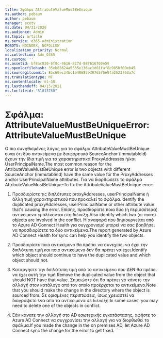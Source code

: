 ```yaml
---
title: Σφάλμα AttributeValueMustBeUnique
ms.author: pebaum
author: pebaum
manager: scotv
ms.date: 04/21/2020
ms.audience: Admin
ms.topic: article
ms.service: o365-administration
ROBOTS: NOINDEX, NOFOLLOW
localization_priority: Normal
ms.collection: Adm_O365
ms.custom: ''
ms.assetid: bf8ac830-6f0c-4616-827d-987616700e59
ms.openlocfilehash: 35eb88624a5535e136ac1d01faf8e905bf00eb45
ms.sourcegitcommit: 8bc60ec34bc1e40685e3976576e04a2623f63a7c
ms.translationtype: MT
ms.contentlocale: el-GR
ms.lasthandoff: 04/15/2021
ms.locfileid: "51813760"
---
```

# <a name="error-attributevaluemustbeunique"></a><span data-ttu-id="b1e3c-102">Σφάλμα: AttributeValueMustBeUnique</span><span class="sxs-lookup"><span data-stu-id="b1e3c-102">Error: AttributeValueMustBeUnique</span></span>

<span data-ttu-id="b1e3c-103">Ο πιο συνηθισμένος λόγος για το σφάλμα AttributeValueMustBeUnique είναι ότι δύο αντικείμενα με διαφορετικό SourceAnchor (immutableId) έχουν την ίδια τιμή για τα χαρακτηριστικά ProxyAddresses ή/και UserPrincipalName.</span><span class="sxs-lookup"><span data-stu-id="b1e3c-103">The most common reason for the AttributeValueMustBeUnique error is two objects with different SourceAnchor (immutableId) have the same value for the ProxyAddresses and/or UserPrincipalName attributes.</span></span> <span data-ttu-id="b1e3c-104">Για να διορθώσετε το σφάλμα AttributeValueMustBeUnique:</span><span class="sxs-lookup"><span data-stu-id="b1e3c-104">To fix the AttributeValueMustBeUnique error:</span></span>
  
1. <span data-ttu-id="b1e3c-105">Προσδιορίστε τις διπλότυπες proxyAddresses, userPrincipalName ή άλλη τιμή χαρακτηριστικού που προκαλεί το σφάλμα.</span><span class="sxs-lookup"><span data-stu-id="b1e3c-105">Identify the duplicated proxyAddresses, userPrincipalName or other attribute value that's causing the error.</span></span> <span data-ttu-id="b1e3c-106">Επίσης, προσδιορίστε ποια δύο (ή περισσότερα) αντικείμενα εμπλέκονται στη διένεξη.</span><span class="sxs-lookup"><span data-stu-id="b1e3c-106">Also identify which two (or more) objects are involved in the conflict.</span></span> <span data-ttu-id="b1e3c-107">Η αναφορά που δημιουργείται από το Azure AD Connect Health για συγχρονισμό μπορεί να σας βοηθήσει να προσδιορίσετε τα δύο αντικείμενα.</span><span class="sxs-lookup"><span data-stu-id="b1e3c-107">The report generated by Azure AD Connect Health for sync can help you identify the two objects.</span></span>
    
2. <span data-ttu-id="b1e3c-108">Προσδιορίστε ποιο αντικείμενο θα πρέπει να συνεχίσει να έχει την διπλότυπη τιμή και ποιο αντικείμενο δεν θα πρέπει να έχει.</span><span class="sxs-lookup"><span data-stu-id="b1e3c-108">Identify which object should continue to have the duplicated value and which object should not.</span></span>
    
3. <span data-ttu-id="b1e3c-109">Καταργήστε την διπλότυπη τιμή από το αντικείμενο που ΔΕΝ θα πρέπει να έχει αυτή την τιμή.</span><span class="sxs-lookup"><span data-stu-id="b1e3c-109">Remove the duplicated value from the object that should NOT have that value.</span></span> <span data-ttu-id="b1e3c-110">Σημειώστε ότι θα πρέπει να κάνετε την αλλαγή στον κατάλογο από τον οποίο προέρχεται το αντικείμενο.</span><span class="sxs-lookup"><span data-stu-id="b1e3c-110">Note that you should make the change in the directory where the object is sourced from.</span></span> <span data-ttu-id="b1e3c-111">Σε ορισμένες περιπτώσεις, ίσως χρειαστεί να διαγράψετε ένα από τα αντικείμενα σε διένεξη.</span><span class="sxs-lookup"><span data-stu-id="b1e3c-111">In some cases, you may need to delete one of the objects in conflict.</span></span>
    
4. <span data-ttu-id="b1e3c-112">Εάν κάνατε την αλλαγή στο AD εσωτερικής εγκατάστασης, αφήστε το Azure AD Connect να συγχρονίσει την αλλαγή για να διορθωθεί το σφάλμα.</span><span class="sxs-lookup"><span data-stu-id="b1e3c-112">If you made the change in the on premises AD, let Azure AD Connect sync the change for the error to get fixed.</span></span>
    

